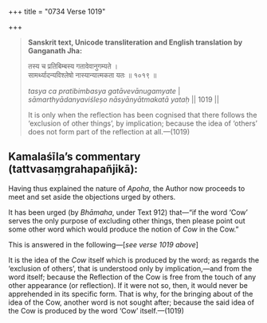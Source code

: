 +++
title = "0734 Verse 1019"

+++
> **Sanskrit text, Unicode transliteration and English translation by Ganganath Jha:** 
>
> तस्य च प्रतिबिम्बस्य गतावेवानुगम्यते ।  
> सामर्थ्यादन्यविश्लेषो नास्यान्यात्मकता यतः ॥ १०१९ ॥ 
>
> *tasya ca pratibimbasya gatāvevānugamyate* \|  
> *sāmarthyādanyaviśleṣo nāsyānyātmakatā yataḥ* \|\| 1019 \|\| 
>
> It is only when the reflection has been cognised that there follows the ‘exclusion of other things’, by implication; because the idea of ‘others’ does not form part of the reflection at all.—(1019)



## Kamalaśīla’s commentary (tattvasaṃgrahapañjikā):

Having thus explained the nature of *Apoha*, the Author now proceeds to meet and set aside the objections urged by others.

It has been urged (by *Bhāmaha*, under Text 912) that—“if the word ‘Cow’ serves the only purpose of excluding other things, then please point out some other word which would produce the notion of *Cow* in the Cow.”

This is answered in the following—[*see verse 1019 above*]

It is the idea of the *Cow* itself which is produced by the word; as regards the ‘exclusion of others’, that is understood only by implication,—and from the word itself; because the Reflection of the Cow is free from the touch of any other appearance (or reflection). If it were not so, then, it would never be apprehended in its specific form. That is why, for the bringing about of the idea of the Cow, another word is not sought after; because the said idea of the Cow is produced by the word ‘Cow’ itself.—(1019)


